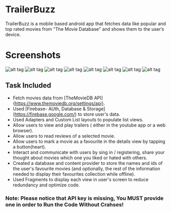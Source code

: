 # **TrailerBuzz**
TrailerBuzz is a mobile based android app that fetches data like popular and top rated movies from "The Movie Database" and shows them to the user’s device.

# **Screenshots**
![alt tag](https://user-images.githubusercontent.com/21064334/33891105-062a8f2e-df7b-11e7-90b6-ebc9cff00ae1.png)  ![alt tag](https://user-images.githubusercontent.com/21064334/33891106-0659db94-df7b-11e7-9750-d14f5059bfb9.png)  ![alt tag](https://user-images.githubusercontent.com/21064334/33891107-0688bfea-df7b-11e7-8c69-a46b764a462d.png) 
![alt tag](https://user-images.githubusercontent.com/21064334/33891101-05355fc2-df7b-11e7-8ae2-5cf38af95891.png)  ![alt tag](https://user-images.githubusercontent.com/21064334/33891109-06f0ee4e-df7b-11e7-9fee-5518ac355fd8.png)  ![alt tag](https://user-images.githubusercontent.com/21064334/33891110-0732cb8e-df7b-11e7-9fe8-8842289de692.png)  ![alt tag](https://user-images.githubusercontent.com/21064334/33891108-06b5ca80-df7b-11e7-9c69-b61c08495730.png)  ![alt tag](https://user-images.githubusercontent.com/21064334/33891102-056a8d6e-df7b-11e7-9504-eaed4e59bf35.png)



## Task Included
* Fetch movies data from [TheMovieDB API] {https://www.themoviedb.org/settings/api}.
* Used [Firebase- AUth, Database & Storage] (https://firebase.google.com/) to store user's data.
* Used Adapters and Custom List layouts to populate list views.
* Allow users to view and play trailers ( either in the youtube app or a web browser).
* Allow users to read reviews of a selected movie.
* Allow users to mark a movie as a favourite in the details view by tapping a button(heart).
* Interact and communicate with users by sing in / registering, share your thought about movies which one you liked or hated with others. 
* Created a database and content provider to store the names and ids of the user's favourite movies (and optionally, the rest of the information needed to display their favourites collection while offline).
* Used Fragments to display each view in user's screen to reduce redundancy and optimize code.


### Note: Please notice that API key is missing, You MUST provide one in order to Run the Code Without Crahses!
